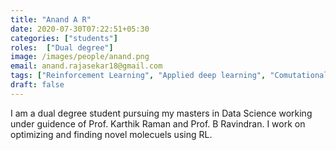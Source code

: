 ```yaml
---
title: "Anand A R"
date: 2020-07-30T07:22:51+05:30
categories: ["students"]
roles:  ["Dual degree"]
image: /images/people/anand.png
email: anand.rajasekar18@gmail.com
tags: ["Reinforcement Learning", "Applied deep learning", "Comutational biology"]
draft: false
---
```



I am a dual degree student pursuing my masters in Data Science working under guidence of Prof. Karthik Raman and Prof. B Ravindran. I work on optimizing and finding novel molecuels using RL.